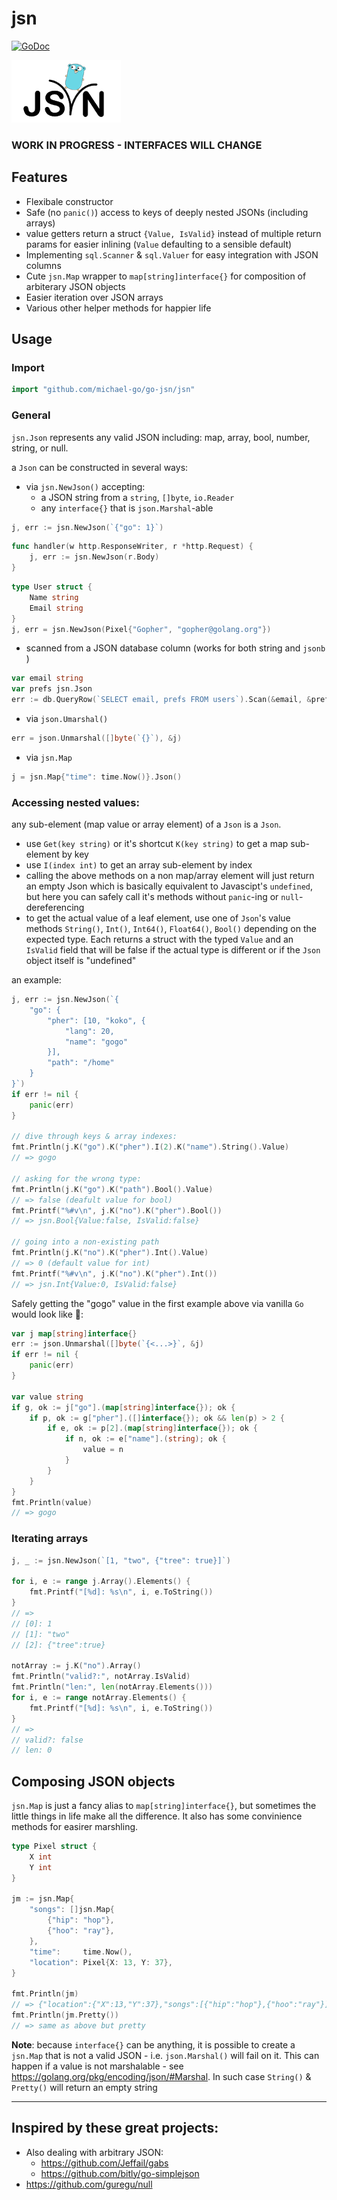 # jsn 

[![GoDoc](https://godoc.org/github.com/michael-go/go-jsn/jsn?status.svg)](https://godoc.org/github.com/michael-go/go-jsn/jsn)

![logo](logo.png)

### WORK IN PROGRESS - INTERFACES WILL CHANGE

## Features
* Flexibale constructor
* Safe (no `panic()`) access to keys of deeply nested JSONs (including arrays)
* value getters return a struct `{Value, IsValid}` instead of multiple return params for easier inlining (`Value` defaulting to a sensible default)
* Implementing `sql.Scanner` & `sql.Valuer` for easy integration with JSON columns
* Cute `jsn.Map` wrapper to `map[string]interface{}` for composition of arbiterary JSON objects 
* Easier iteration over JSON arrays
* Various other helper methods for happier life

## Usage

### Import

```go
import "github.com/michael-go/go-jsn/jsn"
```

### General

`jsn.Json` represents any valid JSON including: map, array, bool, number, string, or null.

a `Json` can be constructed in several ways:
* via `jsn.NewJson()` accepting:
    * a JSON string from a  `string`, `[]byte`, `io.Reader`
    * any `interface{}` that is `json.Marshal`-able
```go 
j, err := jsn.NewJson(`{"go": 1}`)
```
```go
func handler(w http.ResponseWriter, r *http.Request) {
    j, err := jsn.NewJson(r.Body)
}
```
```go
type User struct {
    Name string
    Email string
}
j, err = jsn.NewJson(Pixel{"Gopher", "gopher@golang.org"})
```
* scanned from a JSON database column (works for both string and `jsonb` )
```go
var email string
var prefs jsn.Json
err := db.QueryRow(`SELECT email, prefs FROM users`).Scan(&email, &prefs)
```
* via `json.Umarshal()` 
```go
err = json.Unmarshal([]byte(`{}`), &j)
```
* via `jsn.Map`
```go
j = jsn.Map{"time": time.Now()}.Json()
```

### Accessing nested values:

any sub-element (map value or array element) of a `Json` is a `Json`.
* use `Get(key string)` or it's shortcut `K(key string)` to get a map sub-element by key
* use `I(index int)` to get an array sub-element by index
* calling the above methods on a non map/array element will just return an empty Json which is basically equivalent to Javascipt's `undefined`, but here you can safely call it's methods without `panic`-ing or `null`-dereferencing
* to get the actual value of a leaf element, use one of `Json`'s value methods `String()`, `Int()`, `Int64()`, `Float64()`, `Bool()` depending on the expected type. Each returns a struct with the typed `Value` and an `IsValid` field that will be false if the actual type is different or if the `Json` object itself is "undefined"

an example:
```go
j, err := jsn.NewJson(`{
    "go": {
        "pher": [10, "koko", {
            "lang": 20,
            "name": "gogo"
        }],
        "path": "/home"
    }
}`)
if err != nil {
    panic(err)
}

// dive through keys & array indexes:
fmt.Println(j.K("go").K("pher").I(2).K("name").String().Value)
// => gogo

// asking for the wrong type:
fmt.Println(j.K("go").K("path").Bool().Value)
// => false (deafult value for bool)
fmt.Printf("%#v\n", j.K("no").K("pher").Bool())
// => jsn.Bool{Value:false, IsValid:false}

// going into a non-existing path
fmt.Println(j.K("no").K("pher").Int().Value)
// => 0 (default value for int)
fmt.Printf("%#v\n", j.K("no").K("pher").Int())
// => jsn.Int{Value:0, IsValid:false}
```

Safely getting the "gogo" value in the first example above via vanilla `Go` would look like 🙈:
```go
var j map[string]interface{}
err := json.Unmarshal([]byte(`{<...>}`, &j)
if err != nil {
    panic(err)
}

var value string
if g, ok := j["go"].(map[string]interface{}); ok {
    if p, ok := g["pher"].([]interface{}); ok && len(p) > 2 {
        if e, ok := p[2].(map[string]interface{}); ok {
            if n, ok := e["name"].(string); ok {
                value = n
            }
        }
    }
}
fmt.Println(value)
// => gogo
```

### Iterating arrays

```go
j, _ := jsn.NewJson(`[1, "two", {"tree": true}]`)

for i, e := range j.Array().Elements() {
    fmt.Printf("[%d]: %s\n", i, e.ToString())
}
// =>
// [0]: 1
// [1]: "two"
// [2]: {"tree":true}

notArray := j.K("no").Array()
fmt.Println("valid?:", notArray.IsValid)
fmt.Println("len:", len(notArray.Elements()))
for i, e := range notArray.Elements() {
    fmt.Printf("[%d]: %s\n", i, e.ToString())
}
// =>
// valid?: false
// len: 0
```

## Composing JSON objects
`jsn.Map` is just a fancy alias to `map[string]interface{}`, but sometimes the little things in life make all the difference. 
It also has some convinience methods for easirer marshling.

```go
type Pixel struct {
    X int
    Y int
}

jm := jsn.Map{
    "songs": []jsn.Map{
        {"hip": "hop"},
        {"hoo": "ray"},
    },
    "time":     time.Now(),
    "location": Pixel{X: 13, Y: 37},
}

fmt.Println(jm)
// => {"location":{"X":13,"Y":37},"songs":[{"hip":"hop"},{"hoo":"ray"}],"time":"2017-09-08T14:40:23.903861328+03:00"} 
fmt.Println(jm.Pretty())
// => same as above but pretty
```

**Note**: because `interface{}` can be anything, it is possible to create a `jsn.Map` that is not a valid JSON - i.e. `json.Marshal()` will fail on it. This can happen if a value is not marshalable - see https://golang.org/pkg/encoding/json/#Marshal.
In such case `String()` & `Pretty()` will return an empty string

---

## Inspired by these great projects:
* Also dealing with arbitrary JSON:
    * https://github.com/Jeffail/gabs
    * https://github.com/bitly/go-simplejson
* https://github.com/guregu/null

